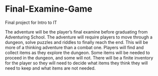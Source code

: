 # Final-Examine-Game
Final project for Intro to IT

The adventure will be the player’s final examine before graduating from Adventuring School. The adventure will require players to move through a dungeon, solve puzzles and riddles to finally reach the end. This will be more of a thinking adventure than a combat one.
Players will find and collect items as they explore the dungeon. Some items will be needed to proceed in the dungeon, and some will not. There will be a finite inventory for the player so they will need to decide what items they think they will need to keep and what items are not needed.

